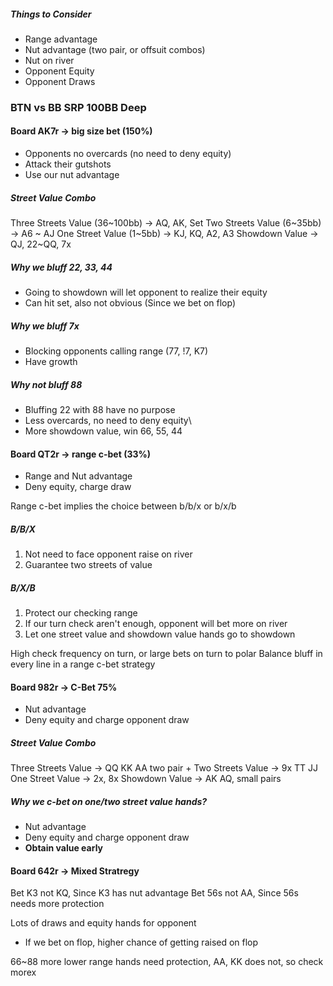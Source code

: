 ##### Things to Consider
- Range advantage
- Nut advantage (two pair, or offsuit combos)
- Nut on river
- Opponent Equity
- Opponent Draws


### BTN vs BB SRP 100BB Deep

#### Board AK7r -> big size bet (150%)
- Opponents no overcards (no need to deny equity)
- Attack their gutshots
- Use our nut advantage
##### Street Value Combo

Three Streets Value (36~100bb) -> AQ, AK, Set
Two Streets Value (6~35bb) -> A6 ~ AJ
One Street Value (1~5bb) -> KJ, KQ, A2, A3
Showdown Value -> QJ, 22~QQ, 7x

##### Why we bluff 22, 33, 44
- Going to showdown will let opponent to realize their equity
- Can hit set, also not obvious (Since we bet on flop)
##### Why we bluff 7x
- Blocking opponents calling range (77, !7, K7)
- Have growth
##### Why not bluff 88
- Bluffing 22 with 88 have no purpose
- Less overcards, no need to deny equity\
- More showdown value, win 66, 55, 44 

#### Board QT2r -> range c-bet (33%)
- Range and Nut advantage
- Deny equity, charge draw

Range c-bet implies the choice between
b/b/x or b/x/b

##### B/B/X
1. Not need to face opponent raise on river
2. Guarantee two streets of value
##### B/X/B
1. Protect our checking range
2. If our turn check aren't enough, opponent will bet more on river
3. Let one street value and showdown value hands go to showdown

High check frequency on turn, or large bets on turn to polar
Balance bluff in every line in a range c-bet strategy

#### Board 982r -> C-Bet 75%
- Nut advantage
- Deny equity and charge opponent draw
##### Street Value Combo

Three Streets Value -> QQ KK AA two pair +
Two Streets Value -> 9x TT JJ
One Street Value -> 2x, 8x
Showdown Value -> AK AQ, small pairs    

##### Why we c-bet on one/two street value hands?  
- Nut advantage
- Deny equity and charge opponent draw
- **Obtain value early**

#### Board 642r -> Mixed Stratregy

Bet K3 not KQ, Since K3 has nut advantage
Bet 56s not AA, Since 56s needs more protection

Lots of draws and equity hands for opponent
- If we bet on flop, higher chance of getting raised on flop

66~88 more lower range hands need protection, AA, KK does not, so check morex

